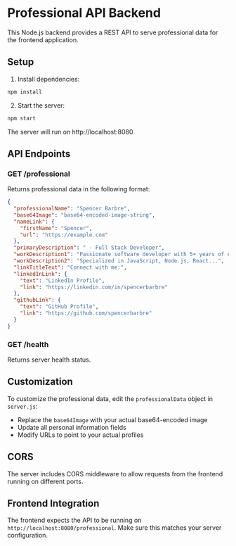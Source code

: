 # Professional API Backend

This Node.js backend provides a REST API to serve professional data for the frontend application.

## Setup

1. Install dependencies:
```bash
npm install
```

2. Start the server:
```bash
npm start
```

The server will run on http://localhost:8080

## API Endpoints

### GET /professional
Returns professional data in the following format:

```json
{
  "professionalName": "Spencer Barbre",
  "base64Image": "base64-encoded-image-string",
  "nameLink": {
    "firstName": "Spencer",
    "url": "https://example.com"
  },
  "primaryDescription": " - Full Stack Developer",
  "workDescription1": "Passionate software developer with 5+ years of experience...",
  "workDescription2": "Specialized in JavaScript, Node.js, React...",
  "linkTitleText": "Connect with me:",
  "linkedInLink": {
    "text": "LinkedIn Profile",
    "link": "https://linkedin.com/in/spencerbarbre"
  },
  "githubLink": {
    "text": "GitHub Profile", 
    "link": "https://github.com/spencerbarbre"
  }
}
```

### GET /health
Returns server health status.

## Customization

To customize the professional data, edit the `professionalData` object in `server.js`:

- Replace the `base64Image` with your actual base64-encoded image
- Update all personal information fields
- Modify URLs to point to your actual profiles

## CORS

The server includes CORS middleware to allow requests from the frontend running on different ports.

## Frontend Integration

The frontend expects the API to be running on `http://localhost:8080/professional`. Make sure this matches your server configuration.